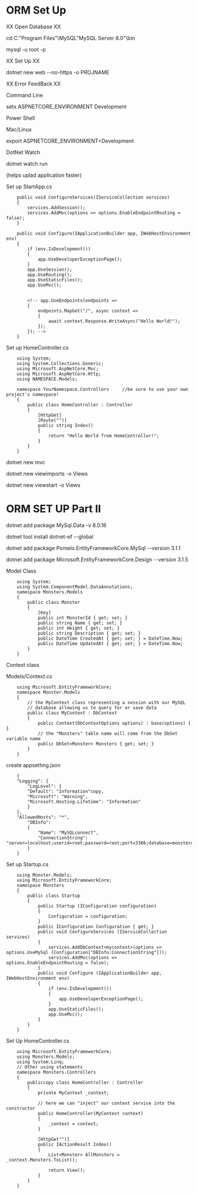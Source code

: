 # ORM Set Up

XX Open Database XX

cd C:\"Program Files"\MySQL\"MySQL Server 8.0"\bin

mysql -u root -p

XX Set Up XX

dotnet new web --no-https -o PROJNAME

XX Error FeedBack XX

Command Line

setx ASPNETCORE_ENVIRONMENT Development

Power Shell

Mac/Linux

export ASPNETCORE_ENVIRONMENT=Development

DotNet Watch

dotnet watch run

(helps uplad application faster)

Set up StartApp.cs

        public void ConfigureServices(IServiceCollection services)
        {
            services.AddSession();
            services.AddMvc(options => options.EnableEndpointRouting = false);
        }

        public void Configure(IApplicationBuilder app, IWebHostEnvironment env)
        {
            if (env.IsDevelopment())
            {
                app.UseDeveloperExceptionPage();
            }
            app.UseSession(); 
            app.UseRouting();
            app.UseStaticFiles();
            app.UseMvc();
            

            <!-- app.UseEndpoints(endpoints =>
            {
                endpoints.MapGet("/", async context =>
                {
                    await context.Response.WriteAsync("Hello World!");
                });
            }); -->
        }
        
Set up HomeController.cs

        using System;
        using System.Collections.Generic;
        using Microsoft.AspNetCore.Mvc;
        using Microsoft.AspNetCore.Http;
        using NAMESPACE.Models;

        namespace YourNamespace.Controllers     //be sure to use your own project's namespace!
        {
            public class HomeController : Controller
            {
                [HttpGet]    
                [Route("")] 
                public string Index()
                {
                    return "Hello World from HomeController!";
                }
            }
        }


dotnet new mvc

dotnet new viewimports -o Views

dotnet new viewstart -o Views

# ORM SET UP Part II

dotnet add package MySql.Data -v 8.0.16

dotnet tool install dotnet-ef --global

dotnet add package Pomelo.EntityFrameworkCore.MySql --version 3.1.1

dotnet add package Microsoft.EntityFrameworkCore.Design --version 3.1.5

Model Class

        using System;
        using System.ComponentModel.DataAnnotations;
        namespace Monsters.Models
        {
            public class Monster
            {
                [Key]
                public int MonsterId { get; set; }
                public string Name { get; set; }
                public int Height { get; set; }
                public string Description { get; set; }
                public DateTime CreatedAt { get; set; } = DateTime.Now;
                public DateTime UpdatedAt { get; set; } = DateTime.Now;
            }
        }


Context class

Models/Context.cs 

        using Microsoft.EntityFrameworkCore;
        namespace Monster.Models
        { 
            // the MyContext class representing a session with our MySQL 
            // database allowing us to query for or save data
            public class MyContext : DbContext 
            { 
                public Context(DbContextOptions options) : base(options) { }
                // the "Monsters" table name will come from the DbSet variable name
                public DbSet<Monster> Monsters { get; set; }
            }
        }

create appsetting.json

        {
        "Logging": {
            "LogLevel": {
            "Default": "Information"copy,
            "Microsoft": "Warning",
            "Microsoft.Hosting.Lifetime": "Information"
            }
        },
        "AllowedHosts": "*",
            "DBInfo":
            {
                "Name": "MySQLconnect",
                "ConnectionString": "server=localhost;userid=root;password=root;port=3306;database=monsterdb;SslMode=None"
            }
        }

Set up Startup.cs

        using Monster.Models;
        using Microsoft.EntityFrameworkCore;
        namespace Monsters
        {
            public class Startup
            {
                public Startup (IConfiguration configuration)
                {
                    Configuration = configuration;
                }
                public IConfiguration Configuration { get; }
                public void ConfigureServices (IServiceCollection services)
                {
                    services.AddDbContext<mycontext>(options => options.UseMySql (Configuration["DBInfo:ConnectionString"]));
                    services.AddMvc(options => options.EnableEndpointRouting = false);
                }
                public void Configure (IApplicationBuilder app, IWebHostEnvironment env)
                {
                    if (env.IsDevelopment())
                    {
                        app.UseDeveloperExceptionPage();
                    }
                    app.UseStaticFiles();
                    app.UseMvc();
                }
            }
        }

Set Up HomeController.cs

        using Microsoft.EntityFrameworkCore;
        using Monsters.Models;
        using System.Linq;
        // Other using statements
        namespace Monsters.Controllers
        {
            publiccopy class HomeController : Controller
            {
                private MyContext _context;
            
                // here we can "inject" our context service into the constructor
                public HomeController(MyContext context)
                {
                    _context = context;
                }
            
                [HttpGet"")]
                public IActionResult Index()
                {
                    List<Monster> AllMonsters = _context.Monsters.ToList();
                    
                    return View();
                }
            }
        }
